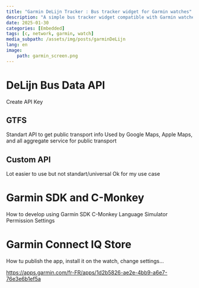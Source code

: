 ```yaml
---
title: "Garmin DeLijn Tracker : Bus tracker widget for Garmin watches"
description: "A simple bus tracker widget compatible with Garmin watches to follow all DeLijn buses in Flanders."
date: 2025-01-30
categories: [Embedded]
tags: [c, network, garmin, watch]
media_subpath: /assets/img/posts/garminDeLijn
lang: en
image: 
    path: garmin_screen.png
---
```


# DeLijn Bus Data API

Create API Key

## GTFS

Standart API to get public transport info
Used by Google Maps, Apple Maps, and all aggregate service for public transport

## Custom API

Lot easier to use but not standart/universal
Ok for my use case

# Garmin SDK and C-Monkey

How to develop using Garmin SDK
C-Monkey Language
Simulator
Permission
Settings

# Garmin Connect IQ Store

How tu publish the app, install it on the watch, change settings...

https://apps.garmin.com/fr-FR/apps/1d2b5826-ae2e-4bb9-a6e7-76e3e6b1ef5a
